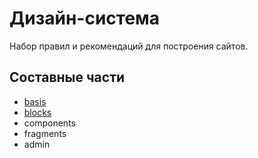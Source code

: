 # Дизайн-система

Набор правил и рекомендаций для построения сайтов.

## Составные части

* [basis](https://github.com/constlab/sedona-basis)
* [blocks](https://github.com/constlab/sedona-blocks)
* components
* fragments
* admin
